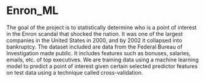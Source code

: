 # Enron_ML

The goal of the project is to statistically determine who is a point of interest in the Enron scandal that shocked the nation. It was one of the largest companies in the United States in 2000, and by 2002 it collapsed into bankruptcy. The dataset included are data from the Federal Bureau of Investigation made public. It includes features such as bonuses, salaries, emails, etc. of top executives. We are training data using a machine learning model to predict a point of interest given certain selected predictor features on test data using a technique called cross-validation. 
